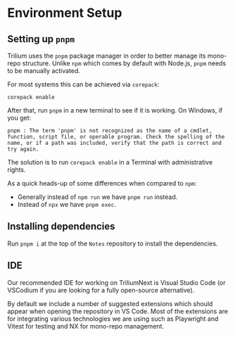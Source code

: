 # Environment Setup
## Setting up `pnpm`

Trilium uses the `pnpm` package manager in order to better manage its mono-repo structure. Unlike `npm` which comes by default with Node.js, `pnpm` needs to be manually activated.

For most systems this can be achieved via `corepack`:

```
corepack enable
```

After that, run `pnpm` in a new terminal to see if it is working. On Windows, if you get:

```
pnpm : The term 'pnpm' is not recognized as the name of a cmdlet, function, script file, or operable program. Check the spelling of the name, or if a path was included, verify that the path is correct and try again.
```

The solution is to run `corepack enable` in a Terminal with administrative rights.

As a quick heads-up of some differences when compared to `npm`:

*   Generally instead of `npm run` we have `pnpm run` instead.
*   Instead of `npx` we have `pnpm exec`.

## Installing dependencies

Run `pnpm i` at the top of the `Notes` repository to install the dependencies.

## IDE

Our recommended IDE for working on TriliumNext is Visual Studio Code (or VSCodium if you are looking for a fully open-source alternative).

By default we include a number of suggested extensions which should appear when opening the repository in VS Code. Most of the extensions are for integrating various technologies we are using such as Playwright and Vitest for testing and NX for mono-repo management.